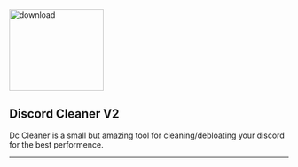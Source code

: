 <img width="170" height="148" alt="download" src="https://github.com/user-attachments/assets/40b145df-dffc-45c7-bf00-61cf23ecb534" />

## Discord Cleaner V2

Dc Cleaner is a small but amazing tool for cleaning/debloating your discord for the best performence.

---
